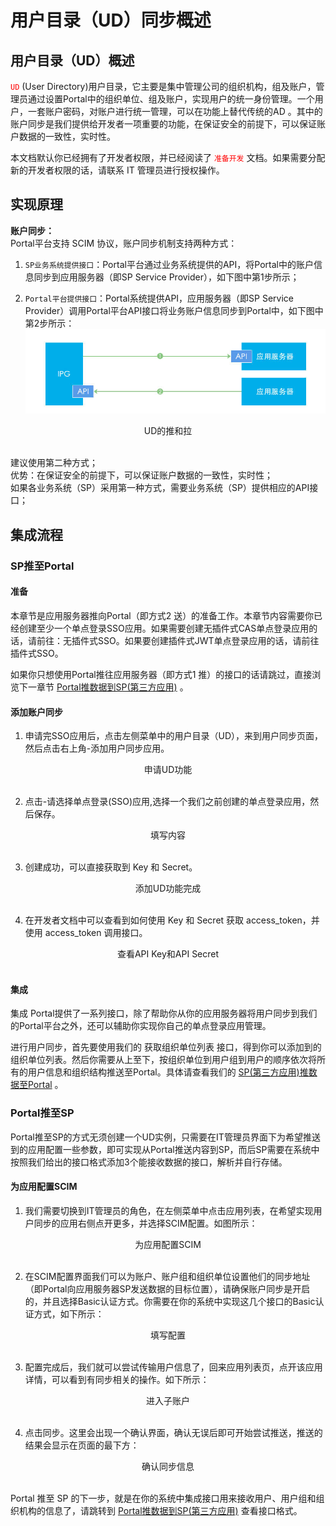 # 用户目录（UD）同步概述
## 用户目录（UD）概述
<font color=red>`UD`</font> (User Directory)用户目录，它主要是集中管理公司的组织机构，组及账户，管理员通过设置Portal中的组织单位、组及账户，实现用户的统一身份管理。一个用户，一套账户密码，对账户进行统一管理，可以在功能上替代传统的AD 。其中的账户同步是我们提供给开发者一项重要的功能，在保证安全的前提下，可以保证账户数据的一致性，实时性。

本文档默认你已经拥有了开发者权限，并已经阅读了 <font color=red>`准备开发`</font> 文档。如果需要分配新的开发者权限的话，请联系 IT 管理员进行授权操作。

## 实现原理
**账户同步：**<br>
Portal平台支持 SCIM 协议，账户同步机制支持两种方式：

1. `SP业务系统提供接口`：Portal平台通过业务系统提供的API，将Portal中的账户信息同步到应用服务器（即SP Service Provider），如下图中第1步所示；

2. `Portal平台提供接口`：Portal系统提供API，应用服务器（即SP Service Provider）调用Portal平台API接口将业务账户信息同步到Portal中，如下图中第2步所示：
![UD的推和拉](用户目录（UD）同步概述_files/1.jpg)
<center>UD的推和拉</center><br>

建议使用第二种方式；<br>
优势：在保证安全的前提下，可以保证账户数据的一致性，实时性；<br>
如果各业务系统（SP）采用第一种方式，需要业务系统（SP）提供相应的API接口；

## 集成流程
### SP推至Portal
#### 准备
本章节是应用服务器推向Portal（即方式2 送）的准备工作。本章节内容需要你已经创建至少一个单点登录SSO应用。如果需要创建无插件式CAS单点登录应用的话，请前往：无插件式SSO。如果要创建插件式JWT单点登录应用的话，请前往 插件式SSO。

如果你只想使用Portal推往应用服务器（即方式1 推）的接口的话请跳过，直接浏览下一章节 [Portal推数据到SP(第三方应用)](开发指南/用户目录（UD）/Portal推数据到SP（第三方应用）.md) 。

#### 添加账户同步
1. 申请完SSO应用后，点击左侧菜单中的用户目录（UD），来到用户同步页面，然后点击右上角-添加用户同步应用。
<!-- ![申请UD功能](用户目录（UD）同步概述_files/1.png) -->
<center>申请UD功能</center><br>

2. 点击-请选择单点登录(SSO)应用,选择一个我们之前创建的单点登录应用，然后保存。
<!-- ![填写内容](用户目录（UD）同步概述_files/2.png) -->
<center>填写内容</center><br>

3. 创建成功，可以直接获取到 Key 和 Secret。
<!-- ![添加UD功能完成](用户目录（UD）同步概述_files/3.png) -->
<center>添加UD功能完成</center><br>

4. 在开发者文档中可以查看到如何使用 Key 和 Secret 获取 access_token，并使用 access_token 调用接口。
<!-- ![查看API Key和API Secret](用户目录（UD）同步概述_files/4.png) -->
<center>查看API Key和API Secret</center><br>

#### 集成
集成
Portal提供了一系列接口，除了帮助你从你的应用服务器将用户同步到我们的Portal平台之外，还可以辅助你实现你自己的单点登录应用管理。

进行用户同步，首先要使用我们的 获取组织单位列表 接口，得到你可以添加到的组织单位列表。然后你需要从上至下，按组织单位到用户组到用户的顺序依次将所有的用户信息和组织结构推送至Portal。具体请查看我们的 [SP(第三方应用)推数据至Portal](开发指南/用户目录（UD）/SP(第三方应用)推数据至Portal.md) 。

### Portal推至SP
Portal推至SP的方式无须创建一个UD实例，只需要在IT管理员界面下为希望推送到的应用配置一些参数，即可实现从Portal推送内容到SP，而后SP需要在系统中按照我们给出的接口格式添加3个能接收数据的接口，解析并自行存储。

#### 为应用配置SCIM
1. 我们需要切换到IT管理员的角色，在左侧菜单中点击应用列表，在希望实现用户同步的应用右侧点开更多，并选择SCIM配置。如图所示：
<center>为应用配置SCIM</center><br>

2. 在SCIM配置界面我们可以为账户、账户组和组织单位设置他们的同步地址（即Portal向应用服务器SP发送数据的目标位置），请确保账户同步是开启的，并且选择Basic认证方式。你需要在你的系统中实现这几个接口的Basic认证方式，如下所示：
<center>填写配置</center><br>

3. 配置完成后，我们就可以尝试传输用户信息了，回来应用列表页，点开该应用详情，可以看到有同步相关的操作。如下所示：
<center>进入子账户</center><br>

4. 点击同步。这里会出现一个确认界面，确认无误后即可开始尝试推送，推送的结果会显示在页面的最下方：
<!-- ![确认同步信息](用户目录（UD）同步概述_files/8.png) -->
<center>确认同步信息</center><br>

Portal 推至 SP 的下一步，就是在你的系统中集成接口用来接收用户、用户组和组织机构的信息了，请跳转到 [Portal推数据到SP(第三方应用)](开发指南/用户目录（UD）/Portal推数据到SP（第三方应用）.md) 查看接口格式。